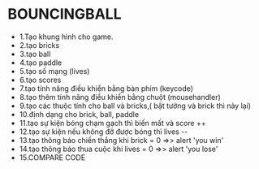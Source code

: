 # BOUNCINGBALL
- 1.Tạo khung hình cho game.
- 2.tạo bricks 
- 3.tạo ball
- 4.tạo paddle
- 5.tạo số mạng (lives)
- 6.tạo scores
- 7.tạo tính năng điều khiển bằng bàn phím (keycode)
- 8.tạo thêm tính năng điều khiển bằng chuột (mousehandler)
- 9.tạo các thuộc tính cho ball và bricks,( bật tưởng và brick thì nảy lại)
- 10.định dạng cho brick, ball, paddle
- 11.tạo sự kiện bóng chạm gạch thì biến mất và score ++
- 12.tạo sự kiện nếu không đỡ được bóng thì lives -- 
- 13.tạo thông báo chiến thắng khi brick = 0 =>> alert 'you win'
- 14.tạo thông báo thua cuộc khi lives = 0 =>> alert 'you lose'
- 15.COMPARE CODE
